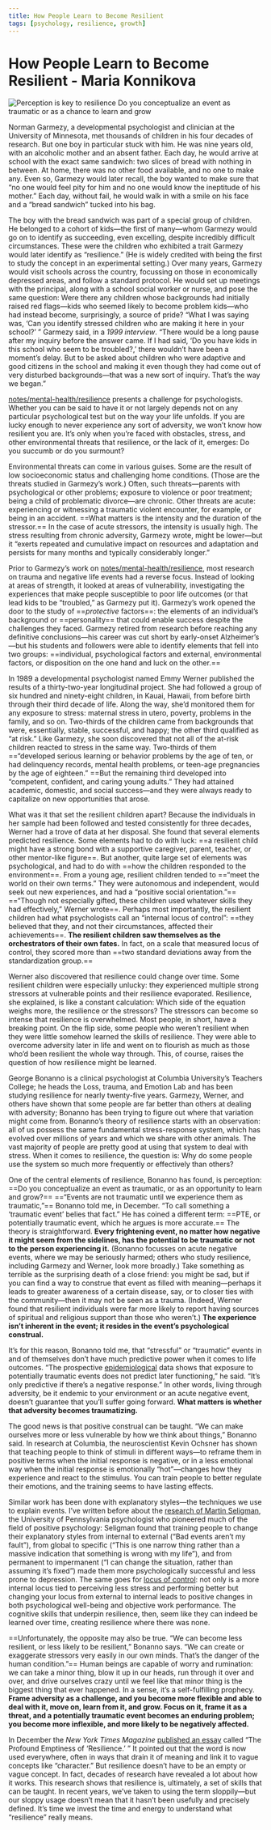 ```yaml
---
title: How People Learn to Become Resilient
tags: [psychology, resilience, growth]
---
```


# How People Learn to Become Resilient - Maria Konnikova

![Perception is key to resilience Do you conceptualize an event as traumatic or as a chance to learn and grow](https://media.newyorker.com/photos/5909740f8b51cf59fc422d53/master/w_2560%2Cc_limit/Konnikova-Resilience.jpg)

Norman Garmezy, a developmental psychologist and clinician at the University of Minnesota, met thousands of children in his four decades of research. But one boy in particular stuck with him. He was nine years old, with an alcoholic mother and an absent father. Each day, he would arrive at school with the exact same sandwich: two slices of bread with nothing in between. At home, there was no other food available, and no one to make any. Even so, Garmezy would later recall, the boy wanted to make sure that “no one would feel pity for him and no one would know the ineptitude of his mother.” Each day, without fail, he would walk in with a smile on his face and a “bread sandwich” tucked into his bag.

The boy with the bread sandwich was part of a special group of children. He belonged to a cohort of kids—the first of many—whom Garmezy would go on to identify as succeeding, even excelling, despite incredibly difficult circumstances. These were the children who exhibited a trait Garmezy would later identify as “resilience.” (He is widely credited with being the first to study the concept in an experimental setting.) Over many years, Garmezy would visit schools across the country, focussing on those in economically depressed areas, and follow a standard protocol. He would set up meetings with the principal, along with a school social worker or nurse, and pose the same question: Were there any children whose backgrounds had initially raised red flags—kids who seemed likely to become problem kids—who had instead become, surprisingly, a source of pride? “What I was saying was, ‘Can you identify stressed children who are making it here in your school?’ ” Garmezy said, in a _1999 interview_. “There would be a long pause after my inquiry before the answer came. If I had said, ‘Do you have kids in this school who seem to be troubled?,’ there wouldn’t have been a moment’s delay. But to be asked about children who were adaptive and good citizens in the school and making it even though they had come out of very disturbed backgrounds—that was a new sort of inquiry. That’s the way we began.”

[notes/mental-health/resilience](notes/mental-health/resilience.md) presents a challenge for psychologists. Whether you can be said to have it or not largely depends not on any particular psychological test but on the way your life unfolds. If you are lucky enough to never experience any sort of adversity, we won’t know how resilient you are. It’s only when you’re faced with obstacles, stress, and other environmental threats that resilience, or the lack of it, emerges: Do you succumb or do you surmount?

Environmental threats can come in various guises. Some are the result of low socioeconomic status and challenging home conditions. (Those are the threats studied in Garmezy’s work.) Often, such threats—parents with psychological or other problems; exposure to violence or poor treatment; being a child of problematic divorce—are chronic. Other threats are acute: experiencing or witnessing a traumatic violent encounter, for example, or being in an accident. ==What matters is the intensity and the duration of the stressor.== In the case of acute stressors, the intensity is usually high. The stress resulting from chronic adversity, Garmezy wrote, might be lower—but it “exerts repeated and cumulative impact on resources and adaptation and persists for many months and typically considerably longer.”

Prior to Garmezy’s work on [notes/mental-health/resilience](notes/mental-health/resilience.md), most research on trauma and negative life events had a reverse focus. Instead of looking at areas of strength, it looked at areas of vulnerability, investigating the experiences that make people susceptible to poor life outcomes (or that lead kids to be “troubled,” as Garmezy put it). Garmezy’s work opened the door to the study of ==_protective_ factors==: the elements of an individual’s background or ==personality== that could enable success despite the challenges they faced. Garmezy retired from research before reaching any definitive conclusions—his career was cut short by early-onset Alzheimer’s—but his students and followers were able to identify elements that fell into two groups: ==individual, psychological factors and external, environmental factors, or disposition on the one hand and luck on the other.==

In 1989 a developmental psychologist named Emmy Werner published the results of a thirty-two-year longitudinal project. She had followed a group of six hundred and ninety-eight children, in Kauai, Hawaii, from before birth through their third decade of life. Along the way, she’d monitored them for any exposure to stress: maternal stress in utero, poverty, problems in the family, and so on. Two-thirds of the children came from backgrounds that were, essentially, stable, successful, and happy; the other third qualified as “at risk.” Like Garmezy, she soon discovered that not all of the at-risk children reacted to stress in the same way. Two-thirds of them ==“developed serious learning or behavior problems by the age of ten, or had delinquency records, mental health problems, or teen-age pregnancies by the age of eighteen.” ==But the remaining third developed into “competent, confident, and caring young adults.” They had attained academic, domestic, and social success—and they were always ready to capitalize on new opportunities that arose.

What was it that set the resilient children apart? Because the individuals in her sample had been followed and tested consistently for three decades, Werner had a trove of data at her disposal. She found that several elements predicted resilience. Some elements had to do with luck: ==a resilient child might have a strong bond with a supportive caregiver, parent, teacher, or other mentor-like figure==. But another, quite large set of elements was psychological, and had to do with ==how the children responded to the environment==. From a young age, resilient children tended to ==“meet the world on their own terms.” They were autonomous and independent, would seek out new experiences, and had a “positive social orientation.”== ==“Though not especially gifted, these children used whatever skills they had effectively,” Werner wrote==. Perhaps most importantly, the resilient children had what psychologists call an “internal locus of control”: ==they believed that they, and not their circumstances, affected their achievements==. **The resilient children saw themselves as the orchestrators of their own fates.** In fact, on a scale that measured locus of control, they scored more than ==two standard deviations away from the standardization group.==

Werner also discovered that resilience could change over time. Some resilient children were especially unlucky: they experienced multiple strong stressors at vulnerable points and their resilience evaporated. Resilience, she explained, is like a constant calculation: Which side of the equation weighs more, the resilience or the stressors? The stressors can become so intense that resilience is overwhelmed. Most people, in short, have a breaking point. On the flip side, some people who weren’t resilient when they were little somehow learned the skills of resilience. They were able to overcome adversity later in life and went on to flourish as much as those who’d been resilient the whole way through. This, of course, raises the question of how resilience might be learned.

George Bonanno is a clinical psychologist at Columbia University’s Teachers College; he heads the Loss, trauma, and Emotion Lab and has been studying resilience for nearly twenty-five years. Garmezy, Werner, and others have shown that some people are far better than others at dealing with adversity; Bonanno has been trying to figure out where that variation might come from. Bonanno’s theory of resilience starts with an observation: all of us possess the same fundamental stress-response system, which has evolved over millions of years and which we share with other animals. The vast majority of people are pretty good at using that system to deal with stress. When it comes to resilience, the question is: Why do some people use the system so much more frequently or effectively than others?

One of the central elements of resilience, Bonanno has found, is perception: ==Do you conceptualize an event as traumatic, or as an opportunity to learn and grow?== ==“Events are not traumatic until we experience them as traumatic,”== Bonanno told me, in December. “To call something a ‘traumatic event’ belies that fact.” He has coined a different term: ==PTE, or potentially traumatic event, which he argues is more accurate.== The theory is straightforward. **Every frightening event, no matter how negative it might seem from the sidelines, has the potential to be traumatic or not to the person experiencing it.** (Bonanno focusses on acute negative events, where we may be seriously harmed; others who study resilience, including Garmezy and Werner, look more broadly.) Take something as terrible as the surprising death of a close friend: you might be sad, but if you can find a way to construe that event as filled with meaning—perhaps it leads to greater awareness of a certain disease, say, or to closer ties with the community—then it may not be seen as a trauma. (Indeed, Werner found that resilient individuals were far more likely to report having sources of spiritual and religious support than those who weren’t.) **The experience isn’t inherent in the event; it resides in the event’s psychological construal.**

It’s for this reason, Bonanno told me, that “stressful” or “traumatic” events in and of themselves don’t have much predictive power when it comes to life outcomes. “The prospective [epidemiological](https://www.ncbi.nlm.nih.gov/pubmed/1619095) data shows that exposure to potentially traumatic events does not predict later functioning,” he said. “It’s only predictive if there’s a negative response.” In other words, living through adversity, be it endemic to your environment or an acute negative event, doesn’t guarantee that you’ll suffer going forward. **What matters is whether that adversity becomes traumatizing.**

The good news is that positive construal can be taught. “We can make ourselves more or less vulnerable by how we think about things,” Bonanno said. In research at Columbia, the neuroscientist Kevin Ochsner has shown that teaching people to think of stimuli in different ways—to reframe them in positive terms when the initial response is negative, or in a less emotional way when the initial response is emotionally “hot”—changes how they experience and react to the stimulus. You can train people to better regulate their emotions, and the training seems to have lasting effects.

Similar work has been done with explanatory styles—the techniques we use to explain events. I’ve written before about the [research of Martin Seligman](http://www.newyorker.com/science/maria-konnikova/theory-psychology-justified-torture), the University of Pennsylvania psychologist who pioneered much of the field of positive psychology: Seligman found that training people to change their explanatory styles from internal to external (“Bad events aren’t my fault”), from global to specific (“This is one narrow thing rather than a massive indication that something is wrong with my life”), and from permanent to impermanent (“I can change the situation, rather than assuming it’s fixed”) made them more psychologically successful and less prone to depression. The same goes for [locus of control](http://psycnet.apa.org/journals/apl/62/4/446/): not only is a more internal locus tied to perceiving less stress and performing better but changing your locus from external to internal leads to positive changes in both psychological well-being and objective work performance. The cognitive skills that underpin resilience, then, seem like they can indeed be learned over time, creating resilience where there was none.

==Unfortunately, the opposite may also be true. “We can become less resilient, or less likely to be resilient,” Bonanno says. “We can create or exaggerate stressors very easily in our own minds. That’s the danger of the human condition.”== Human beings are capable of worry and rumination: we can take a minor thing, blow it up in our heads, run through it over and over, and drive ourselves crazy until we feel like that minor thing is the biggest thing that ever happened. In a sense, it’s a self-fulfilling prophecy. **Frame adversity as a challenge, and you become more flexible and able to deal with it, move on, learn from it, and grow. Focus on it, frame it as a threat, and a potentially traumatic event becomes an enduring problem; you become more inflexible, and more likely to be negatively affected.**

In December the _New York Times Magazine_ [published an essay](http://www.nytimes.com/2015/12/06/magazine/the-profound-emptiness-of-resilience.html) called “The Profound Emptiness of ‘Resilience.’ ” It pointed out that the word is now used everywhere, often in ways that drain it of meaning and link it to vague concepts like “character.” But resilience doesn’t have to be an empty or vague concept. In fact, decades of research have revealed a lot about how it works. This research shows that resilience is, ultimately, a set of skills that can be taught. In recent years, we’ve taken to using the term sloppily—but our sloppy usage doesn’t mean that it hasn’t been usefully and precisely defined. It’s time we invest the time and energy to understand what “resilience” really means.